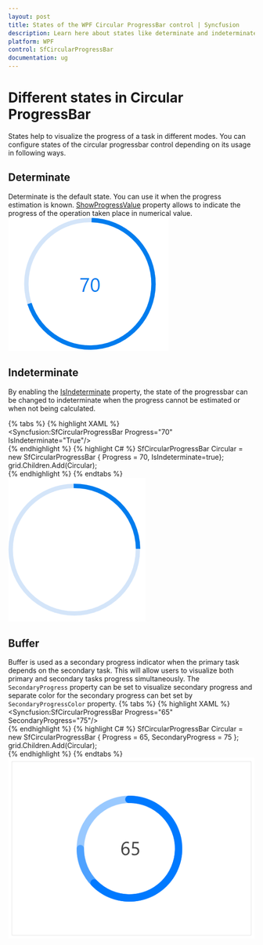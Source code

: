 ```yaml
---
layout: post
title: States of the WPF Circular ProgressBar control | Syncfusion
description: Learn here about states like determinate and indeterminate in the Syncfusion WPF Circular ProgressBar control and more details.
platform: WPF
control: SfCircularProgressBar
documentation: ug
---
```


# Different states in Circular ProgressBar
States help to visualize the progress of a task in different modes. You can configure states of the circular progressbar control depending on its usage in following ways.

## Determinate
Determinate is the default state. You can use it when the progress estimation is known. [ShowProgressValue](https://help.syncfusion.com/cr/wpf/Syncfusion.UI.Xaml.ProgressBar.SfCircularProgressBar.html#Syncfusion_UI_Xaml_ProgressBar_SfCircularProgressBar_ShowProgressValueProperty) property allows to indicate the progress of the operation taken place  in numerical value.
![Determinate image](States_images/Determinate.png)

## Indeterminate
By enabling the [IsIndeterminate](https://help.syncfusion.com/cr/wpf/Syncfusion.UI.Xaml.ProgressBar.ProgressBarBase.html#Syncfusion_UI_Xaml_ProgressBar_ProgressBarBase_IsIndeterminateProperty) property, the state of the progressbar can be changed to indeterminate when the progress cannot be estimated or when not being calculated.

{% tabs %}
{% highlight XAML %}      
<Syncfusion:SfCircularProgressBar Progress="70" IsIndeterminate="True"/>            
{% endhighlight %}
{% highlight C# %}
SfCircularProgressBar Circular = new SfCircularProgressBar { Progress = 70, IsIndeterminate=true};
grid.Children.Add(Circular);        
{% endhighlight %}
{% endtabs %}
![InDeterminate image](States_images/InDeterminate.png)

## Buffer
Buffer is used as a secondary progress indicator when the primary task depends on the secondary task. This will allow users to visualize both primary and secondary tasks progress simultaneously. The `SecondaryProgress` property can be set to visualize secondary progress and  separate color for the secondary progress can bet set by `SecondaryProgressColor` property.
{% tabs %}
{% highlight XAML %}      
<Syncfusion:SfCircularProgressBar Progress="65" SecondaryProgress="75"/>      
{% endhighlight %}
{% highlight C# %}
SfCircularProgressBar Circular = new SfCircularProgressBar { Progress = 65, SecondaryProgress = 75 };
grid.Children.Add(Circular);      
{% endhighlight %}
{% endtabs %}
![Buffer image](States_images/BufferState.png)